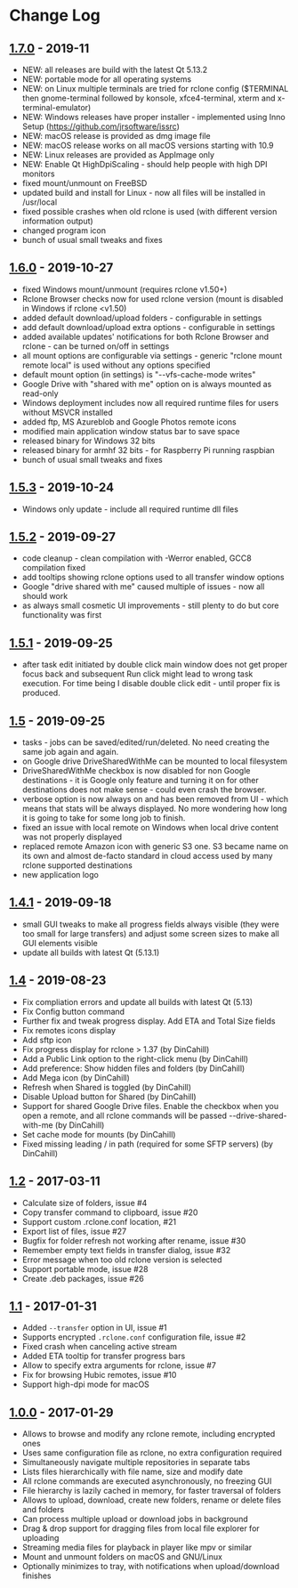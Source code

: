# Change Log
## [1.7.0] - 2019-11
- NEW: all releases are build with the latest Qt 5.13.2
- NEW: portable mode for all operating systems
- NEW: on Linux multiple terminals are tried for rclone config ($TERMINAL then gnome-terminal followed by konsole, xfce4-terminal, xterm and x-terminal-emulator)
- NEW: Windows releases have proper installer - implemented using Inno Setup (https://github.com/jrsoftware/issrc)
- NEW: macOS release is provided as dmg image file
- NEW: macOS release works on all macOS versions starting with 10.9
- NEW: Linux releases are provided as AppImage only
- NEW: Enable Qt HighDpiScaling - should help people with high DPI monitors
- fixed mount/unmount on FreeBSD
- updated build and install for Linux - now all files will be installed in /usr/local
- fixed possible crashes when old rclone is used (with different version information output)
- changed program icon
- bunch of usual small tweaks and fixes

## [1.6.0] - 2019-10-27
- fixed Windows mount/unmount (requires rclone v1.50+)
- Rclone Browser checks now for used rclone version (mount is disabled in Windows if rclone <v1.50)
- added default download/upload folders - configurable in settings
- add default download/upload extra options - configurable in settings
- added available updates' notifications for both Rclone Browser and rclone - can be turned on/off in settings
- all mount options are configurable via settings - generic "rclone mount remote local" is used without any options specified
- default mount option (in settings) is "--vfs-cache-mode writes"
- Google Drive with "shared with me" option on is always mounted as read-only
- Windows deployment includes now all required runtime files for users without MSVCR installed
- added ftp, MS Azureblob and Google Photos remote icons
- modified main application window status bar to save space
- released binary for Windows 32 bits
- released binary for armhf 32 bits - for Raspberry Pi running raspbian
- bunch of usual small tweaks and fixes

## [1.5.3] - 2019-10-24
- Windows only update - include all required runtime dll files

## [1.5.2] - 2019-09-27
- code cleanup - clean compilation with -Werror enabled, GCC8 compilation fixed
- add tooltips showing rclone options used to all transfer window options
- Google "drive shared with me" caused multiple of issues - now all should work
- as always small cosmetic UI improvements - still plenty to do but core functionality was first

## [1.5.1] - 2019-09-25
- after task edit initiated by double click main window does not get proper focus back and subsequent Run click might lead to wrong task execution. For time being I disable double click edit - until proper fix is produced.

## [1.5] - 2019-09-25
- tasks - jobs can be saved/edited/run/deleted. No need creating the same job again and again.
- on Google drive DriveSharedWithMe can be mounted to local filesystem
- DriveSharedWithMe checkbox is now disabled for non Google destinations - it is Google only feature and turning it on for other destinations does not make sense - could even crash the browser.
- verbose option is now always on and has been removed from UI - which means that stats will be always displayed. No more wondering how long it is going to take for some long job to finish.
- fixed an issue with local remote on Windows when local drive content was not properly displayed
- replaced remote Amazon icon with generic S3 one. S3 became name on its own and almost de-facto standard in cloud access used by many rclone supported destinations
- new application logo

## [1.4.1] - 2019-09-18
- small GUI tweaks to make all progress fields always visible (they were too small for large transfers) and adjust some screen sizes to make all GUI elements visible
- update all builds with latest Qt (5.13.1)

## [1.4] - 2019-08-23
- Fix compliation errors and update all builds with latest Qt (5.13)
- Fix Config button command
- Further fix and tweak progress display. Add ETA and Total Size fields
- Fix remotes icons display
- Add sftp icon
- Fix progress display for rclone > 1.37 (by DinCahill)
- Add a Public Link option to the right-click menu (by DinCahill)
- Add preference: Show hidden files and folders (by DinCahill)
- Add Mega icon (by DinCahill)
- Refresh when Shared is toggled (by DinCahill)
- Disable Upload button for Shared (by DinCahill)
- Support for shared Google Drive files. Enable the checkbox when you open a remote, and all rclone commands will be passed --drive-shared-with-me (by DinCahill)
- Set cache mode for mounts (by DinCahill)
- Fixed missing leading / in path (required for some SFTP servers) (by DinCahill)

## [1.2] - 2017-03-11
- Calculate size of folders, issue #4
- Copy transfer command to clipboard, issue #20
- Support custom .rclone.conf location, #21
- Export list of files, issue #27
- Bugfix for folder refresh not working after rename, issue #30
- Remember empty text fields in transfer dialog, issue #32
- Error message when too old rclone version is selected
- Support portable mode, issue #28
- Create .deb packages, issue #26

## [1.1] - 2017-01-31
- Added `--transfer` option in UI, issue #1
- Supports encrypted `.rclone.conf` configuration file, issue #2
- Fixed crash when canceling active stream
- Added ETA tooltip for transfer progress bars
- Allow to specify extra arguments for rclone, issue #7
- Fix for browsing Hubic remotes, issue #10
- Support high-dpi mode for macOS

## [1.0.0] - 2017-01-29
- Allows to browse and modify any rclone remote, including encrypted ones
- Uses same configuration file as rclone, no extra configuration required
- Simultaneously navigate multiple repositories in separate tabs
- Lists files hierarchically with file name, size and modify date
- All rclone commands are executed asynchronously, no freezing GUI
- File hierarchy is lazily cached in memory, for faster traversal of folders
- Allows to upload, download, create new folders, rename or delete files and folders
- Can process multiple upload or download jobs in background
- Drag & drop support for dragging files from local file explorer for uploading
- Streaming media files for playback in player like mpv or similar
- Mount and unmount folders on macOS and GNU/Linux
- Optionally minimizes to tray, with notifications when upload/download finishes

[1.7.0]: https://github.com/kapitainsky/RcloneBrowser/releases/tag/1.7.0
[1.6.0]: https://github.com/kapitainsky/RcloneBrowser/releases/tag/1.6.0
[1.5.3]: https://github.com/kapitainsky/RcloneBrowser/releases/tag/1.5.3
[1.5.2]: https://github.com/kapitainsky/RcloneBrowser/releases/tag/1.5.2
[1.5.1]: https://github.com/kapitainsky/RcloneBrowser/releases/tag/1.5.1
[1.5]: https://github.com/kapitainsky/RcloneBrowser/releases/tag/1.5
[1.4.1]: https://github.com/kapitainsky/RcloneBrowser/releases/tag/1.4.1
[1.4]: https://github.com/kapitainsky/RcloneBrowser/releases/tag/1.4
[1.2]: https://github.com/mmozeiko/RcloneBrowser/releases/tag/1.2
[1.1]: https://github.com/mmozeiko/RcloneBrowser/releases/tag/1.1
[1.0.0]: https://github.com/mmozeiko/RcloneBrowser/releases/tag/1.0.0
